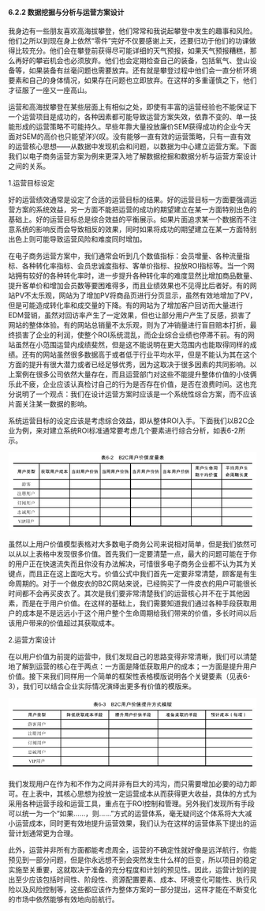 #### 6.2.2 数据挖掘与分析与运营方案设计

我身边有一些朋友喜欢高海拔攀登，他们常常和我说起攀登中发生的趣事和风险。他们之所以到现在身上依然“零件”完好不仅要感谢上天，还要归功于他们的功课做得比较充分。他们会在攀登前获得尽可能详细的天气预报，如果天气预报糟糕，那么再好的攀岩机会也必须放弃。他们也会定期检查自己的装备，包括氧气、登山设备等，如果装备有丝毫问题也需要放弃。还有就是攀登过程中他们会一直分析环境要素和自己的身体情况，如果存在问题也立即放弃。在这样的多重谨慎之下，他们才征服了一座又一座高山。

运营和高海拔攀登在某些层面上有相似之处，即使有丰富的运营经验也不能保证下一个运营项目是成功的，各种因素都可能导致运营方案失效，依靠不变的、单一技能形成的运营策略不可能持久。早些年靠大量投放廉价SEM获得成功的企业今天面对SEM的高价也只能望洋兴叹。没有能够一直有效的运营策略，只有一直有效的运营核心思想——从数据中发现机会和问题，以数据为中心建立运营方案。下面我们以电子商务运营方案为例来更深入地了解数据挖掘和数据分析与运营方案设计之间的关系。

1.运营目标设定

好的运营绩效通常是设定了合适的运营目标的结果。好的运营目标一方面要强调运营方案的系统效益，另一方面不能把运营的成功的期望建立在某一方面特别出色的基础上。好的运营目标总是综合效益的平衡展示。如果片面追求某一个数据而不注意系统的影响反而会导致相反的效果，同时如果将成功的期望建立在某一方面特别出色上则可能导致运营风险和难度同时增加。

在电子商务运营方案中，我们通常会听到几个数值指标：会员增量、各种流量指标、各种转化率指标、会员忠诚度指标、客单价指标、投放ROI指标等。当一个网站拥有较好的各种转化率时，进一步提升各种转化率的难度显然比增加商品数量、提升客单价和增加会员数等要困难得多，而且业绩效果也不见得比后者好。有的网站PV不太乐观，网站为了增加PV将商品页进行分页显示，虽然有效地增加了PV，但是可能造成转化率和成交量的下降。有的网站为了增加客户回访而大量进行EDM营销，虽然对回访率产生了一定效果，但也让部分用户产生了反感，损害了网站的整体体验。有的网站总销量不太乐观，则为了冲销量进行盲目赔本打折，最终损害了企业的利润，使整个ROI系统混乱，而企业综合业绩也停滞不前。有的网站虽然在小范围运营内成绩斐然，但是这不能说明在更大范围内也能取得同样的成绩。还有的网站虽然很多数据高于或者低于行业平均水平，但是不能认为其在这个方面的提升有很大潜力或者已经足够优秀，因为这取决于很多因素的共同影响。以上案例在很多公司依然大量存在，而且运营部门对这些不能提升整体价值的小伎俩乐此不疲，企业应该认真检讨自己的行为是否存在价值，是否在浪费时间。这也充分说明了一个观点：我们在设计运营方案时应该是一个系统性综合方案，而不应该片面关注某一数据的影响。

系统运营目标的设定应该是考虑综合效益，即从整体ROI入手。下面我们以B2C企业为例，来对建立系统ROI标准通常要考虑几个要素进行综合分析，如表6-2所示。

![](images/image01385_jpeg)

虽然以上用户价值模型表格对大多数电子商务公司来说相对简单，但是我们依然可以从以上表格中发现很多价值。首先我们一定要清楚一点，最大的问题可能在于你的用户正在快速流失而且你没有办法解决，可惜很多电子商务企业都不认为其为关键点，而且正在这上面吃大亏。价值公式中我们首先一定要非常清楚，顾客是有生命周期的。对于一个做皮衣的B2C网站来说，已经购买了一件皮衣的用户可能很长时间都不会再买皮衣了。其次是我们要非常清楚我们的运营核心并不在于其他因素，而是在于用户价值。在这样的基础上，我们需要知道我们通过各种手段获取用户的成本是不是远远小于这个用户整个生命周期给我们带来的价值，多长时间以后该用户带来的价值超过其获取成本。

2.运营方案设计

在以用户价值为前提的运营中，我们发现自己的思路变得非常清晰，我们可以清楚地了解到运营的核心在于两点：一方面是降低获取用户的成本；一方面是提升用户价值。接下来我们同样用一个简单的框架性表格模版说明各个关键要素（见表6-3），我们可以结合企业实际情况演绎出更多有价值的模版来。

![](images/image01386_jpeg)

我们发现用户在作为和不作为之间并非有巨大的鸿沟，而只需要增加必要的动力即可。在上表中，其核心思想为投放一定运营成本从而获得更大收益，具体的方式为采用各种运营手段和运营工具，重点在于ROI控制和管理。另外我们发现所有手段可以统一为一个“如果……，则……”方式的运营体系，毫无疑问这个体系将大大减小运营成本，同时更有效地提升运营效果，我们认为在这样的运营体系下提出的运营计划通常更为合理。

此外，运营并非所有方面都能考虑周全，运营的不确定性就好像是远洋航行，你能预见到一部分问题，但是你永远想不到会突然发生什么样的巨变，所以项目的稳定实施至关重要，这就取决于准备的充分程度和计划的预见性。因此，运营计划的提出至少应该包括时间性、阶段性、资源配置要素、成本、环境变化可能性、执行风险以及风险控制等，这些都应该作为整体方案的一部分提出，这样才能在不断变化的市场中依然能够有效地向前航行。
